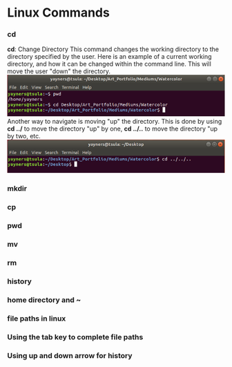 # Linux Commands 

### **cd**
**cd**: Change Directory
This command changes the working directory to the directory specified by the user. Here is an example of a current working directory, and how it can be changed within the command line. This will move the user "down" the directory.
![cd Example 1](/images/cd_Part1.png)
Another way to navigate is moving "up" the directory. This is done by using **cd ../** to move the directory "up" by one, **cd ../..** to move the directory "up by two, etc.
![cs Example 2](/images/cd_Part2.png)

### mkdir

### cp

### pwd

### mv

### rm

### history

### home directory and ~

### file paths in linux

### Using the tab key to complete file paths

### Using up and down arrow for history


